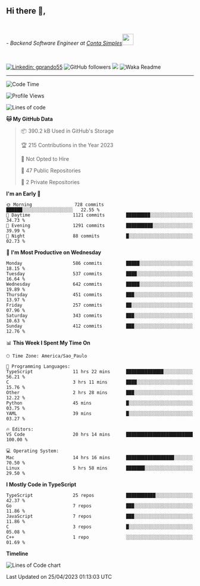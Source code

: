 <h2>Hi there  👋,</h2> </br>

<p><em>- Backend Software Engineer at <a href="https://contasimples.com">Conta Simples</a><img src="https://media.giphy.com/media/WUlplcMpOCEmTGBtBW/giphy.gif" width="30"> 
</em></p></br>


[![Linkedin: gprando55](https://img.shields.io/badge/-gprando55-blue?style=flat-square&logo=Linkedin&logoColor=white&link=https://www.linkedin.com/in/gprando55/)](https://www.linkedin.com/in/gprando55)
![GitHub followers](https://img.shields.io/github/followers/gprando55?label=Follow&style=social)
![](https://visitor-badge.glitch.me/badge?page_id=gprando55.gprando55)
![Waka Readme](https://github.com/gprando55/gprando55/workflows/Waka%20Readme/badge.svg)

---
<!--START_SECTION:waka-->
![Code Time](http://img.shields.io/badge/Code%20Time-2%2C348%20hrs%2042%20mins-blue)

![Profile Views](http://img.shields.io/badge/Profile%20Views-2-blue)

![Lines of code](https://img.shields.io/badge/From%20Hello%20World%20I%27ve%20Written-3.1%20million%20lines%20of%20code-blue)

**🐱 My GitHub Data** 

> 📦 390.2 kB Used in GitHub's Storage 
 > 
> 🏆 215 Contributions in the Year 2023
 > 
> 🚫 Not Opted to Hire
 > 
> 📜 47 Public Repositories 
 > 
> 🔑 2 Private Repositories 
 > 
**I'm an Early 🐤** 

```text
🌞 Morning                728 commits         ██████░░░░░░░░░░░░░░░░░░░   22.55 % 
🌆 Daytime                1121 commits        █████████░░░░░░░░░░░░░░░░   34.73 % 
🌃 Evening                1291 commits        ██████████░░░░░░░░░░░░░░░   39.99 % 
🌙 Night                  88 commits          █░░░░░░░░░░░░░░░░░░░░░░░░   02.73 % 
```
📅 **I'm Most Productive on Wednesday** 

```text
Monday                   586 commits         █████░░░░░░░░░░░░░░░░░░░░   18.15 % 
Tuesday                  537 commits         ████░░░░░░░░░░░░░░░░░░░░░   16.64 % 
Wednesday                642 commits         █████░░░░░░░░░░░░░░░░░░░░   19.89 % 
Thursday                 451 commits         ███░░░░░░░░░░░░░░░░░░░░░░   13.97 % 
Friday                   257 commits         ██░░░░░░░░░░░░░░░░░░░░░░░   07.96 % 
Saturday                 343 commits         ███░░░░░░░░░░░░░░░░░░░░░░   10.63 % 
Sunday                   412 commits         ███░░░░░░░░░░░░░░░░░░░░░░   12.76 % 
```


📊 **This Week I Spent My Time On** 

```text
🕑︎ Time Zone: America/Sao_Paulo

💬 Programming Languages: 
TypeScript               11 hrs 22 mins      ██████████████░░░░░░░░░░░   56.21 % 
C                        3 hrs 11 mins       ████░░░░░░░░░░░░░░░░░░░░░   15.76 % 
Other                    2 hrs 28 mins       ███░░░░░░░░░░░░░░░░░░░░░░   12.22 % 
Python                   45 mins             █░░░░░░░░░░░░░░░░░░░░░░░░   03.75 % 
YAML                     39 mins             █░░░░░░░░░░░░░░░░░░░░░░░░   03.27 % 

🔥 Editors: 
VS Code                  20 hrs 14 mins      █████████████████████████   100.00 % 

💻 Operating System: 
Mac                      14 hrs 16 mins      ██████████████████░░░░░░░   70.50 % 
Linux                    5 hrs 58 mins       ███████░░░░░░░░░░░░░░░░░░   29.50 % 
```

**I Mostly Code in TypeScript** 

```text
TypeScript               25 repos            ███████████░░░░░░░░░░░░░░   42.37 % 
Go                       7 repos             ███░░░░░░░░░░░░░░░░░░░░░░   11.86 % 
JavaScript               7 repos             ███░░░░░░░░░░░░░░░░░░░░░░   11.86 % 
C                        3 repos             █░░░░░░░░░░░░░░░░░░░░░░░░   05.08 % 
C++                      1 repo              ░░░░░░░░░░░░░░░░░░░░░░░░░   01.69 % 
```



**Timeline**

![Lines of Code chart](https://raw.githubusercontent.com/prandogabriel/prandogabriel/master/assets/bar_graph.png)


 Last Updated on 25/04/2023 01:13:03 UTC
<!--END_SECTION:waka-->
